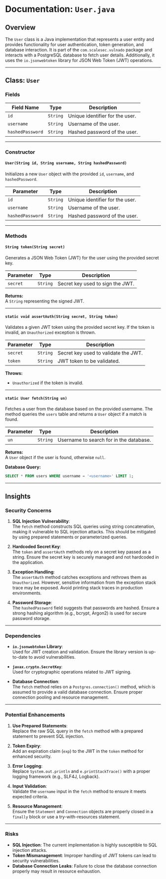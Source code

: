 # Documentation: `User.java`

## Overview

The `User` class is a Java implementation that represents a user entity and provides functionality for user authentication, token generation, and database interaction. It is part of the `com.scalesec.vulnado` package and interacts with a PostgreSQL database to fetch user details. Additionally, it uses the `io.jsonwebtoken` library for JSON Web Token (JWT) operations.

---

## Class: `User`

### Fields

| Field Name       | Type     | Description                                      |
|------------------|----------|--------------------------------------------------|
| `id`             | `String` | Unique identifier for the user.                 |
| `username`       | `String` | Username of the user.                           |
| `hashedPassword` | `String` | Hashed password of the user.                    |

---

### Constructor

#### `User(String id, String username, String hashedPassword)`

Initializes a new `User` object with the provided `id`, `username`, and `hashedPassword`.

| Parameter         | Type     | Description                                      |
|-------------------|----------|--------------------------------------------------|
| `id`              | `String` | Unique identifier for the user.                 |
| `username`        | `String` | Username of the user.                           |
| `hashedPassword`  | `String` | Hashed password of the user.                    |

---

### Methods

#### `String token(String secret)`

Generates a JSON Web Token (JWT) for the user using the provided secret key.

| Parameter | Type     | Description                                      |
|-----------|----------|--------------------------------------------------|
| `secret`  | `String` | Secret key used to sign the JWT.                 |

**Returns:**  
A `String` representing the signed JWT.

---

#### `static void assertAuth(String secret, String token)`

Validates a given JWT token using the provided secret key. If the token is invalid, an `Unauthorized` exception is thrown.

| Parameter | Type     | Description                                      |
|-----------|----------|--------------------------------------------------|
| `secret`  | `String` | Secret key used to validate the JWT.             |
| `token`   | `String` | JWT token to be validated.                       |

**Throws:**  
- `Unauthorized` if the token is invalid.

---

#### `static User fetch(String un)`

Fetches a user from the database based on the provided username. The method queries the `users` table and returns a `User` object if a match is found.

| Parameter | Type     | Description                                      |
|-----------|----------|--------------------------------------------------|
| `un`      | `String` | Username to search for in the database.          |

**Returns:**  
A `User` object if the user is found, otherwise `null`.

**Database Query:**  
```sql
SELECT * FROM users WHERE username = '<username>' LIMIT 1;
```

---

## Insights

### Security Concerns

1. **SQL Injection Vulnerability**:  
   The `fetch` method constructs SQL queries using string concatenation, making it vulnerable to SQL injection attacks. This should be mitigated by using prepared statements or parameterized queries.

2. **Hardcoded Secret Key**:  
   The `token` and `assertAuth` methods rely on a secret key passed as a string. Ensure the secret key is securely managed and not hardcoded in the application.

3. **Exception Handling**:  
   The `assertAuth` method catches exceptions and rethrows them as `Unauthorized`. However, sensitive information from the exception stack trace may be exposed. Avoid printing stack traces in production environments.

4. **Password Storage**:  
   The `hashedPassword` field suggests that passwords are hashed. Ensure a strong hashing algorithm (e.g., bcrypt, Argon2) is used for secure password storage.

---

### Dependencies

- **`io.jsonwebtoken` Library**:  
  Used for JWT creation and validation. Ensure the library version is up-to-date to avoid vulnerabilities.

- **`javax.crypto.SecretKey`**:  
  Used for cryptographic operations related to JWT signing.

- **Database Connection**:  
  The `fetch` method relies on a `Postgres.connection()` method, which is assumed to provide a valid database connection. Ensure proper connection pooling and resource management.

---

### Potential Enhancements

1. **Use Prepared Statements**:  
   Replace the raw SQL query in the `fetch` method with a prepared statement to prevent SQL injection.

2. **Token Expiry**:  
   Add an expiration claim (`exp`) to the JWT in the `token` method for enhanced security.

3. **Error Logging**:  
   Replace `System.out.println` and `e.printStackTrace()` with a proper logging framework (e.g., SLF4J, Logback).

4. **Input Validation**:  
   Validate the `username` input in the `fetch` method to ensure it meets expected criteria.

5. **Resource Management**:  
   Ensure the `Statement` and `Connection` objects are properly closed in a `finally` block or use a try-with-resources statement.

---

### Risks

- **SQL Injection**: The current implementation is highly susceptible to SQL injection attacks.
- **Token Mismanagement**: Improper handling of JWT tokens can lead to security vulnerabilities.
- **Database Connection Leaks**: Failure to close the database connection properly may result in resource exhaustion.
